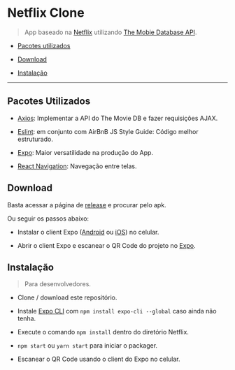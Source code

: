 # Netflix Clone

> App baseado na [Netflix](https://netflix.com) utilizando [The Mobie Database API](https://www.themoviedb.org).

- [Pacotes utilizados](#pacotes-utilizados)

- [Download](#download)

- [Instalação](#instalação)

---

## Pacotes Utilizados

- [Axios](https://github.com/axios/axios): Implementar a API do The Movie DB e fazer requisições AJAX.

- [Eslint](https://eslint.org): em conjunto com AirBnB JS Style Guide: Código melhor estruturado.

- [Expo](https://expo.io): Maior versatilidade na produção do App.

- [React Navigation](https://reactnavigation.org): Navegação entre telas.


## Download

Basta acessar a página de [release](https://github.com/sammuelgr/netflix-clone/releases) e procurar pelo apk.

Ou seguir os passos abaixo:

- Instalar o client Expo ([Android](https://play.google.com/store/apps/details?id=host.exp.exponent) ou [iOS](https://itunes.apple.com/app/apple-store/id982107779)) no celular.

- Abrir o client Expo e escanear o QR Code do projeto no [Expo](https://expo.io/@sammuel/Netflix).


## Instalação

 > Para desenvolvedores.

- Clone / download este repositório.

- Instale [Expo CLI](https://expo.io/learn) com `npm install expo-cli --global` caso ainda não tenha.

- Execute o comando `npm install` dentro do diretório Netflix.

- `npm start` ou `yarn start` para iniciar o packager.

- Escanear o QR Code usando o client do Expo no celular.
